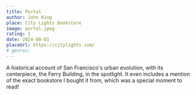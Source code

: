 ```yaml
---
title: Portal
author: John King
place: City Lights Bookstore
image: portal.jpeg
rating: 1
date: 2024-08-01
placeUrl: https://citylights.com/
# genres:
---
```


A historical account of San Francisco's urban evolution, with its centerpiece, the Ferry Building, in the spotlight. It even includes a mention of the exact bookstore I bought it from, which was a special moment to read!
